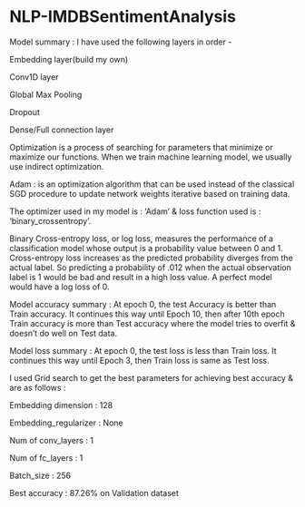 # NLP-IMDBSentimentAnalysis

Model summary : I have used the following layers in order -

Embedding layer(build my own)

Conv1D layer

Global Max Pooling

Dropout

Dense/Full connection layer


Optimization is a process of searching for parameters that minimize or maximize our functions.
When we train machine learning model, we usually use indirect optimization.

Adam : is an optimization algorithm that can be used instead of the classical SGD procedure to
update network weights iterative based on training data.

The optimizer used in my model is : ‘Adam’ & loss function used is : ‘binary_crossentropy’.

Binary Cross-entropy loss, or log loss, measures the performance of a classification model
whose output is a probability value between 0 and 1. Cross-entropy loss increases as the
predicted probability diverges from the actual label. So predicting a probability of .012 when the
actual observation label is 1 would be bad and result in a high loss value. A perfect model would
have a log loss of 0.

Model accuracy summary : At epoch 0, the test Accuracy is better than Train accuracy. It
continues this way until Epoch 10, then after 10th epoch Train accuracy is more than Test
accuracy where the model tries to overfit & doesn’t do well on Test data.

Model loss summary : At epoch 0, the test loss is less than Train loss. It continues this way
until Epoch 3, then Train loss is same as Test loss.

I used Grid search to get the best parameters for achieving best accuracy & are as follows :

Embedding dimension : 128

Embedding_regularizer : None

Num of conv_layers : 1

Num of fc_layers : 1

Batch_size : 256

Best accuracy : 87.26% on Validation dataset
